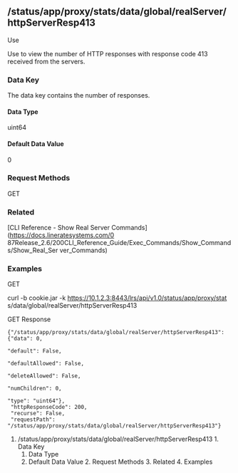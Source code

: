 ## /status/app/proxy/stats/data/global/realServer/httpServerResp413

Use

Use to view the number of HTTP responses with response code 413 received from
the servers.

### Data Key

The data key contains the number of responses.

#### Data Type

uint64

#### Default Data Value

0

### Request Methods

GET

### Related

[CLI Reference - Show Real Server Commands](https://docs.lineratesystems.com/0
87Release_2.6/200CLI_Reference_Guide/Exec_Commands/Show_Commands/Show_Real_Ser
ver_Commands)

### Examples

GET

curl -b cookie.jar -k https://10.1.2.3:8443/lrs/api/v1.0/status/app/proxy/stat
s/data/global/realServer/httpServerResp413

GET Response

    
    {"/status/app/proxy/stats/data/global/realServer/httpServerResp413": {"data": 0,
                                                                           "default": False,
                                                                           "defaultAllowed": False,
                                                                           "deleteAllowed": False,
                                                                           "numChildren": 0,
                                                                           "type": "uint64"},
     "httpResponseCode": 200,
     "recurse": False,
     "requestPath": "/status/app/proxy/stats/data/global/realServer/httpServerResp413"}
    

  1. /status/app/proxy/stats/data/global/realServer/httpServerResp413
    1. Data Key
      1. Data Type
      2. Default Data Value
    2. Request Methods
    3. Related
    4. Examples

